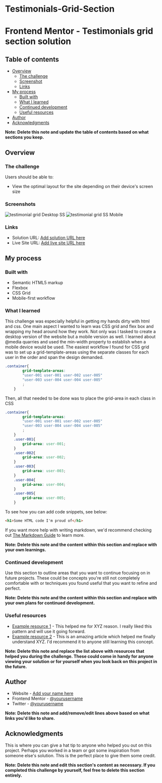 # Testimonials-Grid-Section

# Frontend Mentor - Testimonials grid section solution

## Table of contents

- [Overview](#overview)
  - [The challenge](#the-challenge)
  - [Screenshot](#screenshot)
  - [Links](#links)
- [My process](#my-process)
  - [Built with](#built-with)
  - [What I learned](#what-i-learned)
  - [Continued development](#continued-development)
  - [Useful resources](#useful-resources)
- [Author](#author)
- [Acknowledgments](#acknowledgments)

**Note: Delete this note and update the table of contents based on what sections you keep.**

## Overview

### The challenge

Users should be able to:

- View the optimal layout for the site depending on their device's screen size

### Screenshots

![testimonial grid  Desktop SS](https://user-images.githubusercontent.com/110438720/185618747-9aae7034-155c-4e4b-942a-ac81dd526678.jpeg)
![testimonial grid SS Mobile](https://user-images.githubusercontent.com/110438720/185619585-4052df59-af94-460d-9ff1-15a5cefd991d.png)

### Links

- Solution URL: [Add solution URL here](https://your-solution-url.com)
- Live Site URL: [Add live site URL here](https://your-live-site-url.com)

## My process

### Built with

- Semantic HTML5 markup
- Flexbox
- CSS Grid
- Mobile-first workflow

### What I learned

This challenge was especially helpful in getting my hands dirty with html and css. One main aspect I wanted to learn was CSS grid and flex box and wrapping my head around how they work. Not only was I tasked to create a desktop version of the website but a mobile version as well. I learned about @media quarries and used the min-width property to establish when a mobile device would be used. 
The easiest workflow I found for CSS grid was to set up a grid-template-areas using the separate classes for each user in the order and span the design demanded.
```css
.container{
        grid-template-areas: 
        "user-001 user-001 user-002 user-005"
        "user-003 user-004 user-004 user-005"
        ;
    }
```
Then, all that needed to be done was to place the grid-area in each class in CSS
```css
.container{
        grid-template-areas: 
        "user-001 user-001 user-002 user-005"
        "user-003 user-004 user-004 user-005"
        ;
    }
    .user-001{
        grid-area: user-001;
    }
    .user-002{
        grid-area: user-002;
    }
    .user-003{
        grid-area: user-003;
    }
    .user-004{
        grid-area: user-004;
    }
    .user-005{
        grid-area: user-005;
    }
```

To see how you can add code snippets, see below:

```html
<h1>Some HTML code I'm proud of</h1>
```


If you want more help with writing markdown, we'd recommend checking out [The Markdown Guide](https://www.markdownguide.org/) to learn more.

**Note: Delete this note and the content within this section and replace with your own learnings.**

### Continued development

Use this section to outline areas that you want to continue focusing on in future projects. These could be concepts you're still not completely comfortable with or techniques you found useful that you want to refine and perfect.

**Note: Delete this note and the content within this section and replace with your own plans for continued development.**

### Useful resources

- [Example resource 1](https://www.example.com) - This helped me for XYZ reason. I really liked this pattern and will use it going forward.
- [Example resource 2](https://www.example.com) - This is an amazing article which helped me finally understand XYZ. I'd recommend it to anyone still learning this concept.

**Note: Delete this note and replace the list above with resources that helped you during the challenge. These could come in handy for anyone viewing your solution or for yourself when you look back on this project in the future.**

## Author

- Website - [Add your name here](https://www.your-site.com)
- Frontend Mentor - [@yourusername](https://www.frontendmentor.io/profile/yourusername)
- Twitter - [@yourusername](https://www.twitter.com/yourusername)

**Note: Delete this note and add/remove/edit lines above based on what links you'd like to share.**

## Acknowledgments

This is where you can give a hat tip to anyone who helped you out on this project. Perhaps you worked in a team or got some inspiration from someone else's solution. This is the perfect place to give them some credit.

**Note: Delete this note and edit this section's content as necessary. If you completed this challenge by yourself, feel free to delete this section entirely.**
